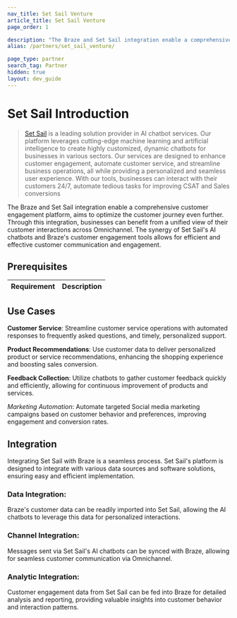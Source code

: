 ```yaml
---
nav_title: Set Sail Venture
article_title: Set Sail Venture
page_order: 1

description: "The Braze and Set Sail integration enable a comprehensive customer engagement platform, aims to optimize the customer journey even further."
alias: /partners/set_sail_venture/

page_type: partner
search_tag: Partner
hidden: true
layout: dev_guide
---
```


# Set Sail Introduction

>[Set Sail](https://chatbot.com.hk/) is a leading solution provider in AI chatbot services. Our platform leverages cutting-edge machine learning and artificial intelligence to create highly customized, dynamic chatbots for businesses in various sectors. Our services are designed to enhance customer engagement, automate customer service, and streamline business operations, all while providing a personalized and seamless user experience. With our tools, businesses can interact with their customers 24/7, automate tedious tasks for improving CSAT and Sales conversions

The Braze and Set Sail integration enable a comprehensive customer engagement platform, aims to optimize the customer journey even further. Through this integration, businesses can benefit from a unified view of their customer interactions across Omnichannel. The synergy of Set Sail's AI chatbots and Braze's customer engagement tools allows for efficient and effective customer communication and engagement.

## Prerequisites

| Requirement | Description |
| ----------- | ----------- |


## Use Cases

**Customer Service**: Streamline customer service operations with automated responses to frequently asked questions, and timely, personalized support.

**Product Recommendations**: Use customer data to deliver personalized product or service recommendations, enhancing the shopping experience and boosting sales conversion.

**Feedback Collection**: Utilize chatbots to gather customer feedback quickly and efficiently, allowing for continuous improvement of products and services.

*Marketing Automation*: Automate targeted Social media marketing campaigns based on customer behavior and preferences, improving engagement and conversion rates.

## Integration

Integrating Set Sail with Braze is a seamless process. Set Sail's platform is designed to integrate with various data sources and software solutions, ensuring easy and efficient implementation.

### Data Integration: 

Braze's customer data can be readily imported into Set Sail, allowing the AI chatbots to leverage this data for personalized interactions.

### Channel Integration: 
Messages sent via Set Sail's AI chatbots can be synced with Braze, allowing for seamless customer communication via Omnichannel.

### Analytic Integration: 

Customer engagement data from Set Sail can be fed into Braze for detailed analysis and reporting, providing valuable insights into customer behavior and interaction patterns.
